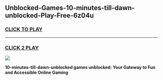 
## Unblocked-Games-10-minutes-till-dawn-unblocked-Play-Free-6z04u
<h3>
<a href="https://premium76.site?title=10-minutes-till-dawn-unblocked&ref=24M">CLICK TO PLAY</a></h3>
<hr>

<h3>
<a href="https://premium76.site?title=10-minutes-till-dawn-unblocked&ref=24M">CLICK 2 PLAY</a>
  
</h3>

<a href="https://premium76.site?title=10-minutes-till-dawn-unblocked&ref=24M"><img src="https://clearcache.store/games.png"></a>


**10-minutes-till-dawn-unblocked games unblocked: Your Gateway to Fun and Accessible Online Gaming**
